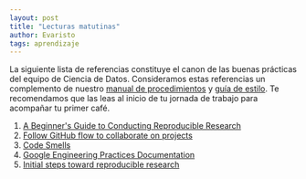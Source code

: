```yaml
---
layout: post
title: "Lecturas matutinas"
author: Evaristo
tags: aprendizaje
---
```


La siguiente lista de referencias constituye el canon de las buenas prácticas del equipo de Ciencia
de Datos. Consideramos estas referencias un complemento de nuestro [manual de
procedimientos](https://github.com/IslasGECI/manual) y [guía de
estilo](https://islas.dev/guia_de_estilo/). Te recomendamos que las leas al inicio de tu jornada de
trabajo para acompañar tu primer café.

1. [A Beginner's Guide to Conducting Reproducible Research](https://doi.org/10.1002/bes2.1801)
1. [Follow GitHub flow to collaborate on
   projects](https://docs.github.com/en/get-started/quickstart/github-flow)
1. [Code Smells](https://refactoring.guru/refactoring/smells)
1. [Google Engineering Practices Documentation](https://google.github.io/eng-practices/)
1. [Initial steps toward reproducible research](http://kbroman.org/steps2rr/)
